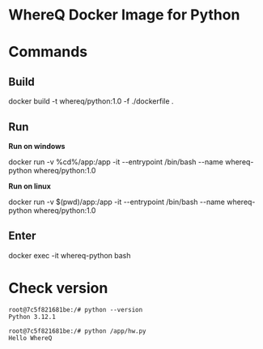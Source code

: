 # WhereQ Docker Image for Python

# Commands

## Build
docker build -t whereq/python:1.0 -f ./dockerfile .

## Run
**Run on windows**

docker run -v %cd%/app:/app -it --entrypoint /bin/bash --name whereq-python whereq/python:1.0 

**Run on linux**

docker run -v $(pwd)/app:/app -it --entrypoint /bin/bash --name whereq-python whereq/python:1.0 

## Enter
docker exec -it whereq-python bash

# Check version
```
root@7c5f821681be:/# python --version
Python 3.12.1
```
```
root@7c5f821681be:/# python /app/hw.py
Hello WhereQ
```
